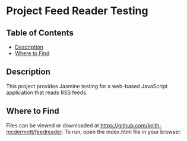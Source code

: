 # Project Feed Reader Testing

## Table of Contents

* [Description](#description)
* [Where to Find](#wheretofind)

## Description

This project provides Jasmine testing for a web-based JavaScript application that reads RSS feeds. 

## Where to Find

Files can be viewed or downloaded at https://github.com/keith-mcdermott/feedreader. To run, open the index.html file in your browser.